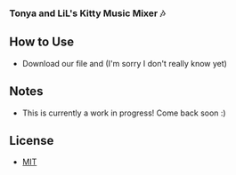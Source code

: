 ### Tonya and LiL's Kitty Music Mixer 🎶

## How to Use
- Download our file and (I'm sorry I don't really know yet)

## Notes
- This is currently a work in progress! Come back soon :)

## License

- [MIT](LICENSE)
